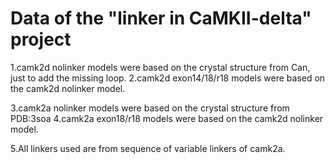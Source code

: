 # Data of the "linker in CaMKII-delta" project

1.camk2d nolinker models were based on the crystal structure from Can, just to add the missing loop.
2.camk2d exon14/18/r18 models were based on the camk2d nolinker model.

3.camk2a nolinker models were based on the crystal structure from PDB:3soa
4.camk2a exon18/r18 models were based on the camk2d nolinker model.

5.All linkers used are from sequence of variable linkers of camk2a.

